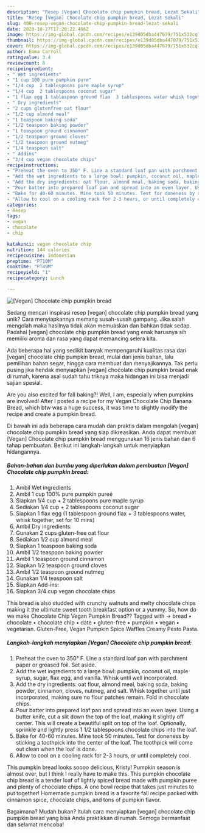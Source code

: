 ```yaml
---
description: "Resep [Vegan] Chocolate chip pumpkin bread, Lezat Sekali"
title: "Resep [Vegan] Chocolate chip pumpkin bread, Lezat Sekali"
slug: 400-resep-vegan-chocolate-chip-pumpkin-bread-lezat-sekali
date: 2020-10-27T17:20:22.466Z
image: https://img-global.cpcdn.com/recipes/e139d05dba447079/751x532cq70/vegan-chocolate-chip-pumpkin-bread-recipe-main-photo.jpg
thumbnail: https://img-global.cpcdn.com/recipes/e139d05dba447079/751x532cq70/vegan-chocolate-chip-pumpkin-bread-recipe-main-photo.jpg
cover: https://img-global.cpcdn.com/recipes/e139d05dba447079/751x532cq70/vegan-chocolate-chip-pumpkin-bread-recipe-main-photo.jpg
author: Emma Carroll
ratingvalue: 3.4
reviewcount: 8
recipeingredient:
- " Wet ingredients"
- "1 cup 100 pure pumpkin pure"
- "1/4 cup  2 tablespoons pure maple syrup"
- "1/4 cup  2 tablespoons coconut sugar"
- "1 flax egg 1 tablespoon ground flax  3 tablespoons water whisk together set for 10 mins"
- " Dry ingredients"
- "2 cups glutenfree oat flour"
- "1/2 cup almond meal"
- "1 teaspoon baking soda"
- "1/2 teaspoon baking powder"
- "1 teaspoon ground cinnamon"
- "1/2 teaspoon ground cloves"
- "1/2 teaspoon ground nutmeg"
- "1/4 teaspoon salt"
- " Addins"
- "3/4 cup vegan chocolate chips"
recipeinstructions:
- "Preheat the oven to 350° F. Line a standard loaf pan with parchment paper or greased foil. Set aside."
- "Add the wet ingredients to a large bowl: pumpkin, coconut oil, maple syrup, sugar, flax egg, and vanilla. Whisk until well incorporated."
- "Add the dry ingredients: oat flour, almond meal, baking soda, baking powder, cinnamon, cloves, nutmeg, and salt. Whisk together until just incorporated, making sure no flour patches remain. Fold in chocolate chips."
- "Pour batter into prepared loaf pan and spread into an even layer. Using a butter knife, cut a slit down the top of the loaf, making it slightly off center. This will create a beautiful split on top of the loaf. Optionally, sprinkle and lightly press 1 1/2 tablespoons chocolate chips into the loaf."
- "Bake for 40-60 minutes. Mine took 50 minutes. Test for doneness by sticking a toothpick into the center of the loaf. The toothpick will come out clean when the loaf is done."
- "Allow to cool on a cooling rack for 2-3 hours, or until completely cool."
categories:
- Resep
tags:
- vegan
- chocolate
- chip

katakunci: vegan chocolate chip 
nutrition: 144 calories
recipecuisine: Indonesian
preptime: "PT10M"
cooktime: "PT49M"
recipeyield: "1"
recipecategory: Lunch

---
```



![[Vegan] Chocolate chip pumpkin bread](https://img-global.cpcdn.com/recipes/e139d05dba447079/751x532cq70/vegan-chocolate-chip-pumpkin-bread-recipe-main-photo.jpg)

Sedang mencari inspirasi resep [vegan] chocolate chip pumpkin bread yang unik? Cara menyiapkannya memang susah-susah gampang. Jika salah mengolah maka hasilnya tidak akan memuaskan dan bahkan tidak sedap. Padahal [vegan] chocolate chip pumpkin bread yang enak harusnya sih memiliki aroma dan rasa yang dapat memancing selera kita.

Ada beberapa hal yang sedikit banyak mempengaruhi kualitas rasa dari [vegan] chocolate chip pumpkin bread, mulai dari jenis bahan, lalu pemilihan bahan segar, hingga cara membuat dan menyajikannya. Tak perlu pusing jika hendak menyiapkan [vegan] chocolate chip pumpkin bread enak di rumah, karena asal sudah tahu triknya maka hidangan ini bisa menjadi sajian spesial.

Are you also excited for fall baking?! Well, I am, especially when pumpkins are involved! After I posted a recipe for my Vegan Chocolate Chip Banana Bread, which btw was a huge success, it was time to slightly modify the recipe and create a pumpkin bread.


Di bawah ini ada beberapa cara mudah dan praktis dalam mengolah [vegan] chocolate chip pumpkin bread yang siap dikreasikan. Anda dapat membuat [Vegan] Chocolate chip pumpkin bread menggunakan 16 jenis bahan dan 6 tahap pembuatan. Berikut ini langkah-langkah untuk menyiapkan hidangannya.

<!--inarticleads1-->

##### Bahan-bahan dan bumbu yang diperlukan dalam pembuatan [Vegan] Chocolate chip pumpkin bread:

1. Ambil  Wet ingredients
1. Ambil 1 cup 100% pure pumpkin pureé
1. Siapkan 1/4 cup + 2 tablespoons pure maple syrup
1. Sediakan 1/4 cup + 2 tablespoons coconut sugar
1. Siapkan 1 flax egg (1 tablespoon ground flax + 3 tablespoons water, whisk together, set for 10 mins)
1. Ambil  Dry ingredients:
1. Gunakan 2 cups gluten-free oat flour
1. Sediakan 1/2 cup almond meal
1. Siapkan 1 teaspoon baking soda
1. Ambil 1/2 teaspoon baking powder
1. Ambil 1 teaspoon ground cinnamon
1. Siapkan 1/2 teaspoon ground cloves
1. Ambil 1/2 teaspoon ground nutmeg
1. Gunakan 1/4 teaspoon salt
1. Siapkan  Add-ins:
1. Siapkan 3/4 cup vegan chocolate chips


This bread is also studded with crunchy walnuts and melty chocolate chips making it the ultimate sweet tooth breakfast option or a yummy. So, how do we make Chocolate Chip Vegan Pumpkin Bread?? Tagged with → bread • chocolate • chocolate chip • date • gluten-free • pumpkin • vegan • vegetarian. Gluten-Free, Vegan Pumpkin Spice Waffles Creamy Pesto Pasta. 

<!--inarticleads2-->

##### Langkah-langkah menyiapkan [Vegan] Chocolate chip pumpkin bread:

1. Preheat the oven to 350° F. Line a standard loaf pan with parchment paper or greased foil. Set aside.
1. Add the wet ingredients to a large bowl: pumpkin, coconut oil, maple syrup, sugar, flax egg, and vanilla. Whisk until well incorporated.
1. Add the dry ingredients: oat flour, almond meal, baking soda, baking powder, cinnamon, cloves, nutmeg, and salt. Whisk together until just incorporated, making sure no flour patches remain. Fold in chocolate chips.
1. Pour batter into prepared loaf pan and spread into an even layer. Using a butter knife, cut a slit down the top of the loaf, making it slightly off center. This will create a beautiful split on top of the loaf. Optionally, sprinkle and lightly press 1 1/2 tablespoons chocolate chips into the loaf.
1. Bake for 40-60 minutes. Mine took 50 minutes. Test for doneness by sticking a toothpick into the center of the loaf. The toothpick will come out clean when the loaf is done.
1. Allow to cool on a cooling rack for 2-3 hours, or until completely cool.


This pumpkin bread looks soooo delicious, Kristy! Pumpkin season is almost over, but I think I really have to make this. This pumpkin chocolate chip bread is a tender loaf of lightly spiced bread made with pumpkin puree and plenty of chocolate chips. A one bowl recipe that takes just minutes to put together! Homemade pumpkin bread is a favorite fall recipe packed with cinnamon spice, chocolate chips, and tons of pumpkin flavor. 

Bagaimana? Mudah bukan? Itulah cara menyiapkan [vegan] chocolate chip pumpkin bread yang bisa Anda praktikkan di rumah. Semoga bermanfaat dan selamat mencoba!
